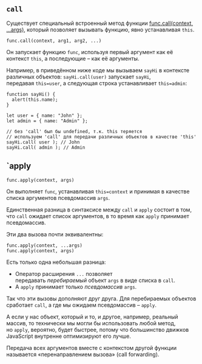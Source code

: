 ## `call`
Существует специальный встроенный метод функции [func.call(context, …args)](https://developer.mozilla.org/ru/docs/Web/JavaScript/Reference/Global_Objects/Function/call), который позволяет вызывать функцию, явно устанавливая `this`.
```JS
func.call(context, arg1, arg2, ...)
```

Он запускает функцию `func`, используя первый аргумент как её контекст `this`, а последующие – как её аргументы.

Например, в приведённом ниже коде мы вызываем `sayHi` в контексте различных объектов: `sayHi.call(user)` запускает `sayHi`, передавая `this=user`, а следующая строка устанавливает `this=admin`:

```JS
function sayHi() {
  alert(this.name);
}

let user = { name: "John" };
let admin = { name: "Admin" };

// без 'call' был бы undefined, т.к. this теряется
// используем 'call' для передачи различных объектов в качестве 'this'
sayHi.call( user ); // John
sayHi.call( admin ); // Admin
```

## `apply

```JS
func.apply(context, args)
```
Он выполняет `func`, устанавливая `this=context` и принимая в качестве списка аргументов псевдомассив `args`.

Единственная разница в синтаксисе между `call` и `apply` состоит в том, что `call` ожидает список аргументов, в то время как `apply` принимает псевдомассив.

Эти два вызова почти эквивалентны:
```JS
func.apply(context, ...args)
func.apply(context, args)
```
Есть только одна небольшая разница:

- Оператор расширения `...` позволяет передавать _перебираемый_ объект `args` в виде списка в `call`.
- А `apply` принимает только _псевдомассив_ `args`.

Так что эти вызовы дополняют друг друга. Для перебираемых объектов сработает `call`, а где мы ожидаем псевдомассив – `apply`.

А если у нас объект, который и то, и другое, например, реальный массив, то технически мы могли бы использовать любой метод, но `apply`, вероятно, будет быстрее, потому что большинство движков JavaScript внутренне оптимизируют его лучше.

Передача всех аргументов вместе с контекстом другой функции называется «перенаправлением вызова» (call forwarding).